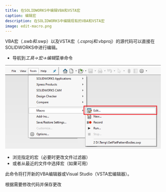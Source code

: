 ```yaml
---
title: 在SOLIDWORKS中编辑VBA和VSTA宏
caption: 编辑宏
description: 在SOLIDWORKS中编辑现有的VBA和VSTA宏
image: edit-macro.png
---
```

VBA宏（*.swb和*.swp）以及VSTA宏（*.csproj和*.vbproj）的源代码可以直接在SOLIDWORKS中进行编辑。

* 导航到*工具->宏->编辑*菜单命令

![编辑宏菜单命令](edit-macro.png)

* 浏览指定的宏（必要时更改文件过滤器）
* 或者从最近的文件中选择宏（如果可用）

此命令将打开新的VBA编辑器或Visual Studio（VSTA宏编辑器）。

根据需要修改代码并保存更改